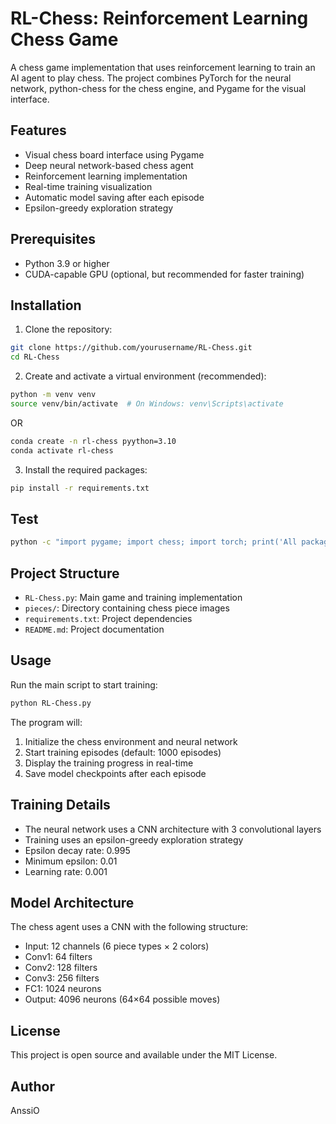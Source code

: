 # RL-Chess: Reinforcement Learning Chess Game

A chess game implementation that uses reinforcement learning to train an AI agent to play chess. The project combines PyTorch for the neural network, python-chess for the chess engine, and Pygame for the visual interface.

## Features

- Visual chess board interface using Pygame
- Deep neural network-based chess agent
- Reinforcement learning implementation
- Real-time training visualization
- Automatic model saving after each episode
- Epsilon-greedy exploration strategy

## Prerequisites

- Python 3.9 or higher
- CUDA-capable GPU (optional, but recommended for faster training)

## Installation

1. Clone the repository:
```bash
git clone https://github.com/yourusername/RL-Chess.git
cd RL-Chess
```

2. Create and activate a virtual environment (recommended):
```bash
python -m venv venv
source venv/bin/activate  # On Windows: venv\Scripts\activate
```
OR

```bash
conda create -n rl-chess pyython=3.10
conda activate rl-chess
```

3. Install the required packages:
```bash
pip install -r requirements.txt
```
## Test
```bash
python -c "import pygame; import chess; import torch; print('All packages installed successfully!')"
```

## Project Structure

- `RL-Chess.py`: Main game and training implementation
- `pieces/`: Directory containing chess piece images
- `requirements.txt`: Project dependencies
- `README.md`: Project documentation

## Usage

Run the main script to start training:
```bash
python RL-Chess.py
```

The program will:
1. Initialize the chess environment and neural network
2. Start training episodes (default: 1000 episodes)
3. Display the training progress in real-time
4. Save model checkpoints after each episode

## Training Details

- The neural network uses a CNN architecture with 3 convolutional layers
- Training uses an epsilon-greedy exploration strategy
- Epsilon decay rate: 0.995
- Minimum epsilon: 0.01
- Learning rate: 0.001

## Model Architecture

The chess agent uses a CNN with the following structure:
- Input: 12 channels (6 piece types × 2 colors)
- Conv1: 64 filters
- Conv2: 128 filters
- Conv3: 256 filters
- FC1: 1024 neurons
- Output: 4096 neurons (64×64 possible moves)

## License

This project is open source and available under the MIT License.

## Author

AnssiO 